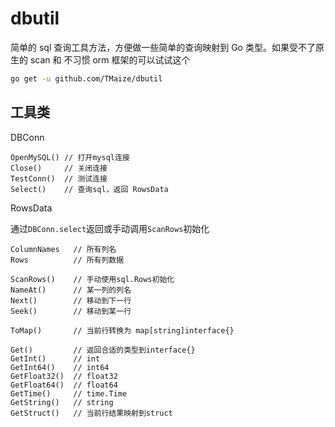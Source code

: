 # dbutil

简单的 sql 查询工具方法，方便做一些简单的查询映射到 Go 类型。如果受不了原生的 scan 和 不习惯 orm 框架的可以试试这个


```bash
go get -u github.com/TMaize/dbutil
```

## 工具类

DBConn

```
OpenMySQL() // 打开mysql连接
Close()     // 关闭连接
TestConn()  // 测试连接
Select()    // 查询sql，返回 RowsData
```

RowsData

通过`DBConn.select`返回或手动调用`ScanRows`初始化

```
ColumnNames   // 所有列名
Rows          // 所有列数据

ScanRows()    // 手动使用sql.Rows初始化
NameAt()      // 某一列的列名
Next()        // 移动到下一行
Seek()        // 移动到某一行

ToMap()       // 当前行转换为 map[string]interface{}

Get()         // 返回合适的类型到interface{}
GetInt()      // int
GetInt64()    // int64
GetFloat32()  // float32
GetFloat64()  // float64
GetTime()     // time.Time
GetString()   // string
GetStruct()   // 当前行结果映射到struct
```
